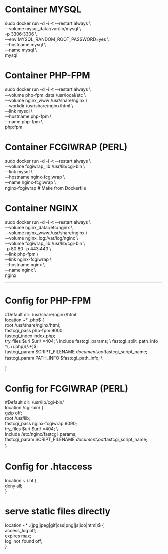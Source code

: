 
# Container MYSQL
sudo docker run -d -i -t --restart always \\ \
--volume mysql_data:/var/lib/mysql \\ \
-p 3306:3306 \\ \
--env MYSQL_RANDOM_ROOT_PASSWORD=yes \\ \
--hostname mysql \\ \
--name mysql \\ \
mysql

# Container PHP-FPM
sudo docker run -d -i -t --restart always \\ \
--volume php-fpm_data:/usr/local/etc \\ \
--volume nginx_www:/usr/share/nginx \\ \
--workdir /usr/share/nginx/html \\ \
--link mysql \\ \
--hostname php-fpm \\ \
--name php-fpm \\ \
php:fpm

# Container FCGIWRAP (PERL)
sudo docker run -d -i -t --restart always \\ \
--volume fcgiwrap_lib:/usr/lib/cgi-bin \\ \
--link mysql \\ \
--hostname nginx-fcgiwrap \\ \
--name nginx-fcgiwrap \\ \
nginx-fcgiwrap # Make from Dockerfile

# Container NGINX
sudo docker run -d -i -t --restart always \\ \
--volume nginx_data:/etc/nginx \\ \
--volume nginx_www:/usr/share/nginx \\ \
--volume nginx_log:/var/log/nginx \\ \
--volume fcgiwrap_lib:/usr/lib/cgi-bin \\ \
-p 80:80 -p 443:443 \\ \
--link php-fpm \\ \
--link nginx-fcgiwrap \\ \
--hostname nginx \\ \
--name nginx \\ \
nginx

*******************************************

# Config for PHP-FPM
#Default dir: /usr/share/nginx/html \
location ~* \.php$ { \
  root   /usr/share/nginx/html; \
  fastcgi_pass php-fpm:9000; \
  fastcgi_index index.php; \
  try_files $uri $uri/ =404; \  
  include fastcgi_params; \  
  fastcgi_split_path_info ^(.+\.php)(/.+)$; \
  fastcgi_param SCRIPT_FILENAME $document_root$fastcgi_script_name; \
  fastcgi_param PATH_INFO $fastcgi_path_info; \
  
} 

# Config for FCGIWRAP (PERL) 
#Default dir: /usr/lib/cgi-bin/ \
location /cgi-bin/ { \
  gzip off; \
  root /usr/lib; \
  fastcgi_pass nginx-fcgiwrap:9090; \
  try_files $uri $uri/ =404; \  
  include /etc/nginx/fastcgi_params; \
  fastcgi_param SCRIPT_FILENAME $document_root$fastcgi_script_name; \
}

# Config for .htaccess
location ~ /\.ht { \
  deny all; \
}

# serve static files directly
location ~* \.(jpg|jpeg|gif|css|png|js|ico|html)$ { \
  access_log off; \
  expires max; \
  log_not_found off; \
}
	
